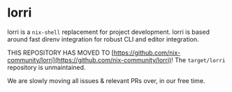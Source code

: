 # lorri

lorri is a `nix-shell` replacement for project development. lorri is
based around fast direnv integration for robust CLI and editor
integration.

THIS REPOSITORY HAS MOVED TO [https://github.com/nix-community/lorri](https://github.com/nix-community/lorri)!
The `target/lorri` repository is unmaintained.

We are slowly moving all issues & relevant PRs over, in our free time.
